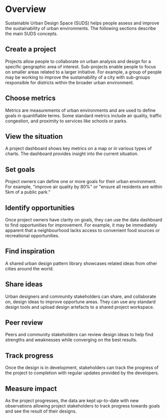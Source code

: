 # Overview
Sustainable Urban Design Space (SUDS) helps people assess and improve the sustainability of urban environments. The following sections describe the main SUDS concepts.

## Create a project
Projects allow people to collaborate on urban analysis and design for a specific geographic area of interest. Sub-projects enable people to focus on smaller areas related to a larger initiative. For example, a group of people may be working to improve the sustainability of a city with sub-groups responsible for districts within the broader urban environment. 

## Choose metrics
Metrics are measurements of urban environments and are used to define goals in quantifiable terms. Some standard metrics include air quality, traffic congestion, and proximity to services like schools or parks.

## View the situation
A project dashboard shows key metrics on a map or in various types of charts. The dashboard provides insight into the current situation.

## Set goals
Project owners can define one or more goals for their urban environment. For example, "improve air quality by 80%" or "ensure all residents are within 5km of a public park."

## Identify opportunities
Once project owners have clarity on goals, they can use the data dashboard to find opportunities for improvement. For example, it may be immediately apparent that a neighbourhood lacks access to convenient food sources or recreational opportunities.

## Find inspiration
A shared urban design pattern library showcases related ideas from other cities around the world.

## Share ideas
Urban designers and community stakeholders can share, and collaborate on, design ideas to improve opportune areas. They can use any standard design tools and upload design artefacts to a shared project workspace.

## Peer review
Peers and community stakeholders can review design ideas to help find strengths and weaknesses while converging on the best results.

## Track progress
Once the design is in development, stakeholders can track the progress of the project to completion with regular updates provided by the developers.

## Measure impact
As the project progresses, the data are kept up-to-date with new observations allowing project stakeholders to track progress towards goals and see the result of their designs.